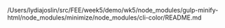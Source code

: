 /Users/lydiajoslin/src/FEE/week5/demo/wk5/node_modules/gulp-minify-html/node_modules/minimize/node_modules/cli-color/README.md